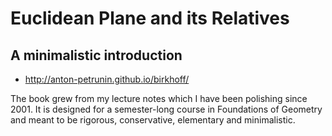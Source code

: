 # Euclidean Plane and its Relatives
## A minimalistic introduction

 * http://anton-petrunin.github.io/birkhoff/

The book grew from my lecture notes which I have been polishing since 2001. 
It is designed for a semester-long course in Foundations of Geometry 
and meant to be rigorous, conservative, elementary and minimalistic.
